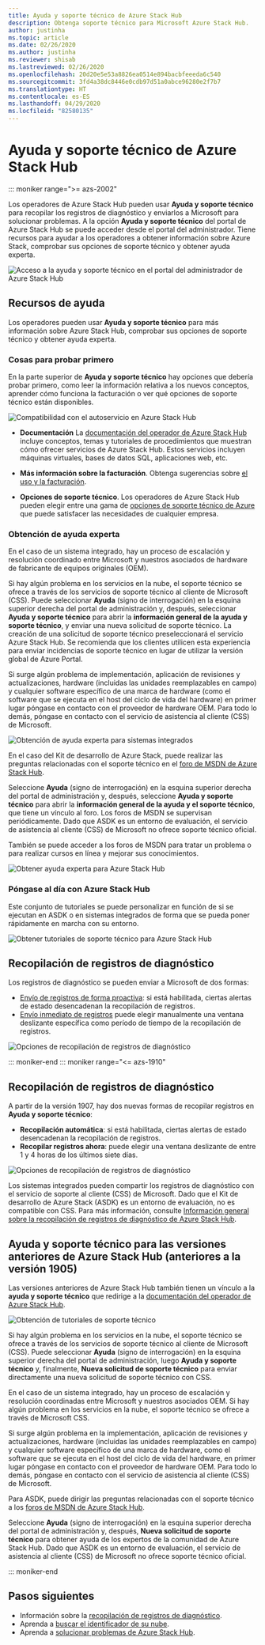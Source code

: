 ```yaml
---
title: Ayuda y soporte técnico de Azure Stack Hub
description: Obtenga soporte técnico para Microsoft Azure Stack Hub.
author: justinha
ms.topic: article
ms.date: 02/26/2020
ms.author: justinha
ms.reviewer: shisab
ms.lastreviewed: 02/26/2020
ms.openlocfilehash: 20d20e5e53a8826ea0514e894bacbfeeeda6c540
ms.sourcegitcommit: 3fd4a38dc8446e0cdb97d51a0abce96280e2f7b7
ms.translationtype: HT
ms.contentlocale: es-ES
ms.lasthandoff: 04/29/2020
ms.locfileid: "82580135"
---
```

# <a name="azure-stack-hub-help-and-support"></a>Ayuda y soporte técnico de Azure Stack Hub

::: moniker range=">= azs-2002"

Los operadores de Azure Stack Hub pueden usar **Ayuda y soporte técnico** para recopilar los registros de diagnóstico y enviarlos a Microsoft para solucionar problemas. A la opción **Ayuda y soporte técnico** del portal de Azure Stack Hub se puede acceder desde el portal del administrador. Tiene recursos para ayudar a los operadores a obtener información sobre Azure Stack, comprobar sus opciones de soporte técnico y obtener ayuda experta.  

![Acceso a la ayuda y soporte técnico en el portal del administrador de Azure Stack Hub](media/azure-stack-help-and-support/help-and-support.png)

## <a name="help-resources"></a>Recursos de ayuda

Los operadores pueden usar **Ayuda y soporte técnico** para más información sobre Azure Stack Hub, comprobar sus opciones de soporte técnico y obtener ayuda experta.

### <a name="things-to-try-first"></a>Cosas para probar primero

En la parte superior de **Ayuda y soporte técnico** hay opciones que debería probar primero, como leer la información relativa a los nuevos conceptos, aprender cómo funciona la facturación o ver qué opciones de soporte técnico están disponibles.

![Compatibilidad con el autoservicio en Azure Stack Hub](media/azure-stack-help-and-support/get-support-tiles.png)

- **Documentación** La [documentación del operador de Azure Stack Hub](index.yml) incluye conceptos, temas y tutoriales de procedimientos que muestran cómo ofrecer servicios de Azure Stack Hub. Estos servicios incluyen máquinas virtuales, bases de datos SQL, aplicaciones web, etc.

- **Más información sobre la facturación**. Obtenga sugerencias sobre [el uso y la facturación](azure-stack-billing-and-chargeback.md).

- **Opciones de soporte técnico**. Los operadores de Azure Stack Hub pueden elegir entre una gama de [opciones de soporte técnico de Azure](https://aka.ms/azstacksupport) que puede satisfacer las necesidades de cualquier empresa.

### <a name="get-expert-help"></a>Obtención de ayuda experta

En el caso de un sistema integrado, hay un proceso de escalación y resolución coordinado entre Microsoft y nuestros asociados de hardware de fabricante de equipos originales (OEM).

Si hay algún problema en los servicios en la nube, el soporte técnico se ofrece a través de los servicios de soporte técnico al cliente de Microsoft (CSS). Puede seleccionar **Ayuda** (signo de interrogación) en la esquina superior derecha del portal de administración y, después, seleccionar **Ayuda y soporte técnico** para abrir la **información general de la ayuda y soporte técnico**, y enviar una nueva solicitud de soporte técnico. La creación de una solicitud de soporte técnico preseleccionará el servicio Azure Stack Hub. Se recomienda que los clientes utilicen esta experiencia para enviar incidencias de soporte técnico en lugar de utilizar la versión global de Azure Portal.

Si surge algún problema de implementación, aplicación de revisiones y actualizaciones, hardware (incluidas las unidades reemplazables en campo) y cualquier software específico de una marca de hardware (como el software que se ejecuta en el host del ciclo de vida del hardware) en primer lugar póngase en contacto con el proveedor de hardware OEM. Para todo lo demás, póngase en contacto con el servicio de asistencia al cliente (CSS) de Microsoft.

![Obtención de ayuda experta para sistemas integrados](media/azure-stack-help-and-support/get-support-integrated.png)

En el caso del Kit de desarrollo de Azure Stack, puede realizar las preguntas relacionadas con el soporte técnico en el [foro de MSDN de Azure Stack Hub](https://social.msdn.microsoft.com/Forums/azure/home?forum=azurestack).

Seleccione **Ayuda** (signo de interrogación) en la esquina superior derecha del portal de administración y, después, seleccione **Ayuda y soporte técnico** para abrir la **información general de la ayuda y el soporte técnico**, que tiene un vínculo al foro. Los foros de MSDN se supervisan periódicamente. Dado que ASDK es un entorno de evaluación, el servicio de asistencia al cliente (CSS) de Microsoft no ofrece soporte técnico oficial.

También se puede acceder a los foros de MSDN para tratar un problema o para realizar cursos en línea y mejorar sus conocimientos.

![Obtener ayuda experta para Azure Stack Hub](media/azure-stack-help-and-support/get-support-cards.png)

### <a name="get-up-to-speed-with-azure-stack-hub"></a>Póngase al día con Azure Stack Hub

Este conjunto de tutoriales se puede personalizar en función de si se ejecutan en ASDK o en sistemas integrados de forma que se pueda poner rápidamente en marcha con su entorno.

![Obtener tutoriales de soporte técnico para Azure Stack Hub](media/azure-stack-help-and-support/get-support-tutorials.png)

## <a name="diagnostic-log-collection"></a>Recopilación de registros de diagnóstico

Los registros de diagnóstico se pueden enviar a Microsoft de dos formas:

- [Envío de registros de forma proactiva](azure-stack-configure-automatic-diagnostic-log-collection-tzl.md): si está habilitada, ciertas alertas de estado desencadenan la recopilación de registros.
- [Envío inmediato de registros](azure-stack-configure-on-demand-diagnostic-log-collection-portal-tzl.md) puede elegir manualmente una ventana deslizante específica como período de tiempo de la recopilación de registros.

![Opciones de recopilación de registros de diagnóstico](media/azure-stack-help-and-support/banner-enable-automatic-log-collection.png)

::: moniker-end
::: moniker range="<= azs-1910"

## <a name="diagnostic-log-collection"></a>Recopilación de registros de diagnóstico

A partir de la versión 1907, hay dos nuevas formas de recopilar registros en **Ayuda y soporte técnico**:

- **Recopilación automática**: si está habilitada, ciertas alertas de estado desencadenan la recopilación de registros.
- **Recopilar registros ahora**: puede elegir una ventana deslizante de entre 1 y 4 horas de los últimos siete días.

![Opciones de recopilación de registros de diagnóstico](media/azure-stack-automatic-log-collection/azure-stack-log-collection-overview.png)

Los sistemas integrados pueden compartir los registros de diagnóstico con el servicio de soporte al cliente (CSS) de Microsoft. Dado que el Kit de desarrollo de Azure Stack (ASDK) es un entorno de evaluación, no es compatible con CSS. Para más información, consulte [Información general sobre la recopilación de registros de diagnóstico de Azure Stack Hub](azure-stack-diagnostic-log-collection-overview.md).

## <a name="help-and-support-for-earlier-releases-azure-stack-hub-pre-1905"></a>Ayuda y soporte técnico para las versiones anteriores de Azure Stack Hub (anteriores a la versión 1905)

Las versiones anteriores de Azure Stack Hub también tienen un vínculo a la **ayuda y soporte técnico** que redirige a la [documentación del operador de Azure Stack Hub](https://aka.ms/adminportaldocs).

![Obtención de tutoriales de soporte técnico](media/azure-stack-help-and-support/get-support-previous.png)

Si hay algún problema en los servicios en la nube, el soporte técnico se ofrece a través de los servicios de soporte técnico al cliente de Microsoft (CSS). Puede seleccionar **Ayuda** (signo de interrogación) en la esquina superior derecha del portal de administración, luego **Ayuda y soporte técnico** y, finalmente, **Nueva solicitud de soporte técnico** para enviar directamente una nueva solicitud de soporte técnico con CSS.

En el caso de un sistema integrado, hay un proceso de escalación y resolución coordinadas entre Microsoft y nuestros asociados OEM. Si hay algún problema en los servicios en la nube, el soporte técnico se ofrece a través de Microsoft CSS.

Si surge algún problema en la implementación, aplicación de revisiones y actualizaciones, hardware (incluidas las unidades reemplazables en campo) y cualquier software específico de una marca de hardware, como el software que se ejecuta en el host del ciclo de vida del hardware, en primer lugar póngase en contacto con el proveedor de hardware OEM. Para todo lo demás, póngase en contacto con el servicio de asistencia al cliente (CSS) de Microsoft.

Para ASDK, puede dirigir las preguntas relacionadas con el soporte técnico a los [foros de MSDN de Azure Stack Hub](https://social.msdn.microsoft.com/Forums/azure/home?forum=azurestack).

Seleccione **Ayuda** (signo de interrogación) en la esquina superior derecha del portal de administración y, después, **Nueva solicitud de soporte técnico** para obtener ayuda de los expertos de la comunidad de Azure Stack Hub. Dado que ASDK es un entorno de evaluación, el servicio de asistencia al cliente (CSS) de Microsoft no ofrece soporte técnico oficial.

::: moniker-end

## <a name="next-steps"></a>Pasos siguientes

- Información sobre la [recopilación de registros de diagnóstico](azure-stack-diagnostic-log-collection-overview-tzl.md).
- Aprenda a [buscar el identificador de su nube](azure-stack-find-cloud-id.md).
- Aprenda a [solucionar problemas de Azure Stack Hub](azure-stack-troubleshooting.md).
